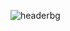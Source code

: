 ![headerbg](https://user-images.githubusercontent.com/86306288/144786723-38a4b7d3-cc9c-4106-bdd9-ef620664e1c4.jpg)



<!--
**dobrynln/dobrynln** is a ✨ _special_ ✨ repository because its `README.md` (this file) appears on your GitHub profile.

Here are some ideas to get you started:

- 🔭 I’m currently working on ...
- 🌱 I’m currently learning ...
- 👯 I’m looking to collaborate on ...
- 🤔 I’m looking for help with ...
- 💬 Ask me about ...
- 📫 How to reach me: ...
- 😄 Pronouns: ...
- ⚡ Fun fact: ...
-->
